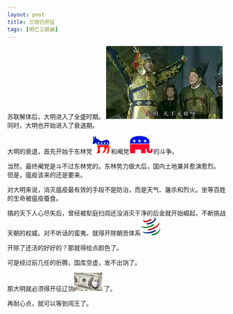 ```yaml
---
layout: post
title: 三饷已开征
tags: [明亡三部曲]
---
```


苏联解体后，大明进入了全盛时期。 <img src="/images/ming-txwd.jpg"  class="inline-img" style="height: 12em; display:inline-flex; width: auto; ">
同时，大明也开始进入了衰退期。

大明的衰退，首先开始于东林党<img src="/images/donglin-dang.png" class="inline-img" style="height: 3em; display:inline-flex; width: auto;">和阉党<img src="/images/yang-dang.png" class="inline-img" style="height: 3em; display:inline-flex; width: auto;">的斗争。

当然，最终阉党是斗不过东林党的。东林势力做大后，国内土地兼并愈演愈烈。
但是，瘟疫该来的还是要来。

对大明来说，消灭瘟疫最有效的手段不是防治，而是天气、屠杀和烈火。坐等百姓的生命被瘟疫蚕食。

搞的天下人心尽失后，曾经被犁庭扫闾还没消灭干净的后金就开始崛起，不断挑战天朝的权威。对不听话的蛮夷，就得开除朝贡体系<img src="/images/chaogongtixi.png" class="inline-img" style="height: 3em; display:inline-flex; width: auto;">

开除了还活的好好的？那就得给点颜色了。

可是经过前几任的折腾，国库空虚，发不出饷了。

那大明就必须得开征辽饷<img src="/images/liao-xiang.jpeg" class="inline-img" style="height: 3em; display:inline-flex; width: auto;">
了。

再耐心点，就可以等到闯王了。
